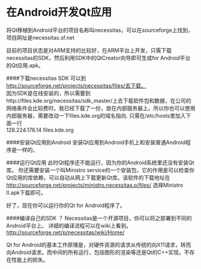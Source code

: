 # 在Android开发Qt应用
将Qt移植到Android平台的项目名称叫necessitas，可以在sourceforge上找到，项目网址是necessitas.sf.net

目前的项目状态是对ARM支持的比较好，在ARM平台上开发，只需下载necessitas的SDK，然后利用SDK中的QtCreator向导即可生成for Android平台的Qt应用.apk。

####下载necessitas SDK
可以到
http://sourceforge.net/projects/necessitas/files/去下载。  
因为SDK是在线安装的，所以需要到http://files.kde.org/necessitas/sdk_master/上去下载软件包和数据，在公司的网络条件会比较费时。我已经下载了一份，放在内部服务器上。所以你也可以使用内部服务器，需要改动一下files.kde.org的域名指向. 只需在/etc/hosts里加入下面一行  
128.224.176.14 files.kde.org

####安装Qt应用到Android
安装Qt应用到Android手机上和安装普通Android程序是一样的。

####运行Qt应用
此时Qt程序还不能运行，因为你的Android系统里还没有安装Qt库。
你还需要安装一个叫Ministro service的一个安装包，它的作用是可以检查你Qt应用的库依赖，可以自动从网上下载更新Qt库。该软件的下载地址在
http://sourceforge.net/projects/ministro.necessitas.p/files/
选择Ministro II.apk下载即可。

好了，现在你可以运行你的Qt for Android程序了。

####编译自己的SDK ？
Necessitas是一个开源项目，你可以将之部署到不同的Android平台上。 详细的编译流程可以在wiki上看到。
http://sourceforge.net/p/necessitas/wiki/Home/

Qt for Android的基本工作原理是，对硬件资源的请求从传统的向X11请求，转而向Android请求。而中间的所有运行，包括图形的渲染等还是Qt的C++实现。不存在性能上的损失。

